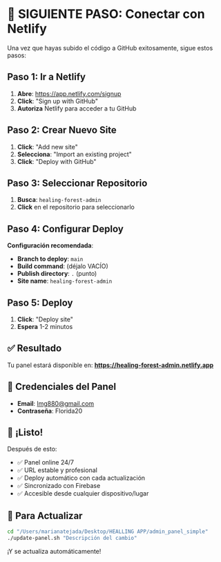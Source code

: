 # 🚀 SIGUIENTE PASO: Conectar con Netlify

Una vez que hayas subido el código a GitHub exitosamente, sigue estos pasos:

## Paso 1: Ir a Netlify

1. **Abre**: https://app.netlify.com/signup
2. **Click**: "Sign up with GitHub"
3. **Autoriza** Netlify para acceder a tu GitHub

## Paso 2: Crear Nuevo Site

1. **Click**: "Add new site"
2. **Selecciona**: "Import an existing project"
3. **Click**: "Deploy with GitHub"

## Paso 3: Seleccionar Repositorio

1. **Busca**: `healing-forest-admin`
2. **Click** en el repositorio para seleccionarlo

## Paso 4: Configurar Deploy

**Configuración recomendada**:
- **Branch to deploy**: `main`
- **Build command**: (déjalo VACÍO)
- **Publish directory**: `.` (punto)
- **Site name**: `healing-forest-admin`

## Paso 5: Deploy

1. **Click**: "Deploy site"
2. **Espera** 1-2 minutos

## ✅ Resultado

Tu panel estará disponible en:
**https://healing-forest-admin.netlify.app**

## 🔑 Credenciales del Panel

- **Email**: lmg880@gmail.com
- **Contraseña**: Florida20

## 🎉 ¡Listo!

Después de esto:
- ✅ Panel online 24/7
- ✅ URL estable y profesional
- ✅ Deploy automático con cada actualización
- ✅ Sincronizado con Firebase
- ✅ Accesible desde cualquier dispositivo/lugar

## 🔄 Para Actualizar

```bash
cd "/Users/marianatejada/Desktop/HEALLING APP/admin_panel_simple"
./update-panel.sh "Descripción del cambio"
```

¡Y se actualiza automáticamente!